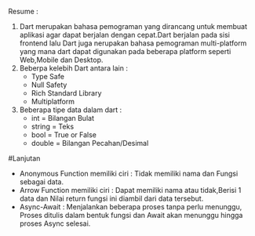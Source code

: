 Resume :
1. Dart merupakan bahasa pemograman yang dirancang untuk membuat aplikasi agar dapat berjalan dengan cepat.Dart berjalan pada sisi frontend lalu Dart juga nerupakan bahasa pemograman multi-platform yang mana dart dapat digunakan pada beberapa platform seperti Web,Mobile dan Desktop. 
2. Beberpa kelebih Dart antara lain :   
    - Type Safe
    - Null Safety
    - Rich Standard Library
    - Multiplatform 
3. Beberapa tipe data dalam dart : 
    - int = Bilangan Bulat
    - string = Teks
    - bool = True or False
    - double = Bilangan Pecahan/Desimal
    
#Lanjutan

- Anonymous Function memiliki ciri : Tidak memiliki nama dan Fungsi sebagai data.
- Arrow Function memiliki ciri : Dapat memiliki nama atau tidak,Berisi 1 data dan Nilai return fungsi ini diambil dari data tersebut.
- Async-Await : Menjalankan beberapa proses tanpa perlu menunggu, Proses ditulis dalam bentuk fungsi dan Await akan menunggu hingga proses Async selesai.